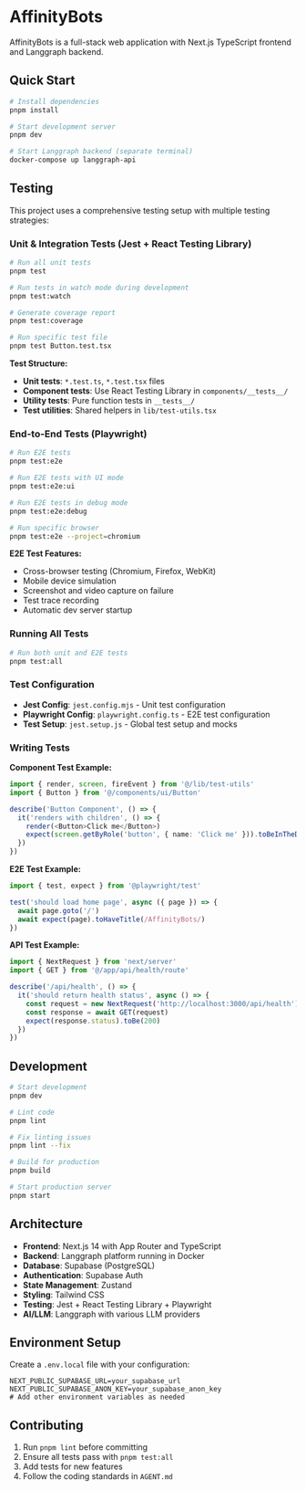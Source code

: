 # AffinityBots

AffinityBots is a full-stack web application with Next.js TypeScript frontend and Langgraph backend.

## Quick Start

```bash
# Install dependencies
pnpm install

# Start development server
pnpm dev

# Start Langgraph backend (separate terminal)
docker-compose up langgraph-api
```

## Testing

This project uses a comprehensive testing setup with multiple testing strategies:

### Unit & Integration Tests (Jest + React Testing Library)

```bash
# Run all unit tests
pnpm test

# Run tests in watch mode during development
pnpm test:watch

# Generate coverage report
pnpm test:coverage

# Run specific test file
pnpm test Button.test.tsx
```

**Test Structure:**
- **Unit tests**: `*.test.ts`, `*.test.tsx` files
- **Component tests**: Use React Testing Library in `components/__tests__/`
- **Utility tests**: Pure function tests in `__tests__/`
- **Test utilities**: Shared helpers in `lib/test-utils.tsx`

### End-to-End Tests (Playwright)

```bash
# Run E2E tests
pnpm test:e2e

# Run E2E tests with UI mode
pnpm test:e2e:ui

# Run E2E tests in debug mode
pnpm test:e2e:debug

# Run specific browser
pnpm test:e2e --project=chromium
```

**E2E Test Features:**
- Cross-browser testing (Chromium, Firefox, WebKit)
- Mobile device simulation
- Screenshot and video capture on failure
- Test trace recording
- Automatic dev server startup

### Running All Tests

```bash
# Run both unit and E2E tests
pnpm test:all
```

### Test Configuration

- **Jest Config**: `jest.config.mjs` - Unit test configuration
- **Playwright Config**: `playwright.config.ts` - E2E test configuration
- **Test Setup**: `jest.setup.js` - Global test setup and mocks

### Writing Tests

**Component Test Example:**
```typescript
import { render, screen, fireEvent } from '@/lib/test-utils'
import { Button } from '@/components/ui/Button'

describe('Button Component', () => {
  it('renders with children', () => {
    render(<Button>Click me</Button>)
    expect(screen.getByRole('button', { name: 'Click me' })).toBeInTheDocument()
  })
})
```

**E2E Test Example:**
```typescript
import { test, expect } from '@playwright/test'

test('should load home page', async ({ page }) => {
  await page.goto('/')
  await expect(page).toHaveTitle(/AffinityBots/)
})
```

**API Test Example:**
```typescript
import { NextRequest } from 'next/server'
import { GET } from '@/app/api/health/route'

describe('/api/health', () => {
  it('should return health status', async () => {
    const request = new NextRequest('http://localhost:3000/api/health')
    const response = await GET(request)
    expect(response.status).toBe(200)
  })
})
```

## Development

```bash
# Start development
pnpm dev

# Lint code
pnpm lint

# Fix linting issues
pnpm lint --fix

# Build for production
pnpm build

# Start production server
pnpm start
```

## Architecture

- **Frontend**: Next.js 14 with App Router and TypeScript
- **Backend**: Langgraph platform running in Docker
- **Database**: Supabase (PostgreSQL)
- **Authentication**: Supabase Auth
- **State Management**: Zustand
- **Styling**: Tailwind CSS
- **Testing**: Jest + React Testing Library + Playwright
- **AI/LLM**: Langgraph with various LLM providers

## Environment Setup

Create a `.env.local` file with your configuration:

```env
NEXT_PUBLIC_SUPABASE_URL=your_supabase_url
NEXT_PUBLIC_SUPABASE_ANON_KEY=your_supabase_anon_key
# Add other environment variables as needed
```

## Contributing

1. Run `pnpm lint` before committing
2. Ensure all tests pass with `pnpm test:all`
3. Add tests for new features
4. Follow the coding standards in `AGENT.md`
